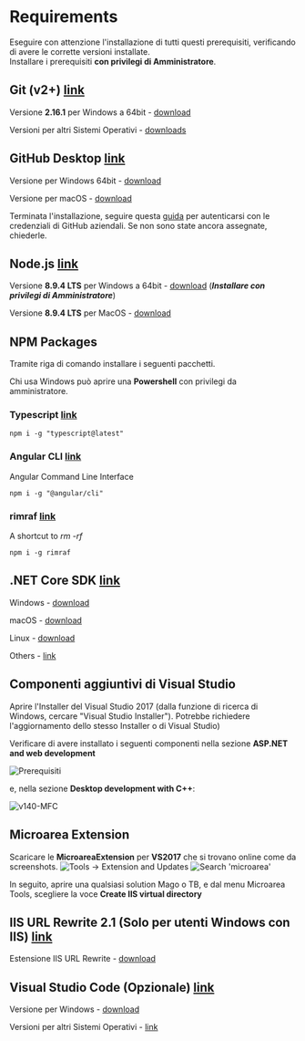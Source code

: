 

# Requirements

Eseguire con attenzione l'installazione di tutti questi prerequisiti, verificando di avere le corrette versioni installate.  
Installare i prerequisiti **con privilegi di Amministratore**.


## Git (v2+) [link](https://git-scm.com/)

Versione **2.16.1** per Windows a 64bit - [download](https://github.com/git-for-windows/git/releases/download/v2.16.1.windows.3/Git-2.16.1.3-64-bit.exe)

Versioni per altri Sistemi Operativi - [downloads](https://git-scm.com/downloads)

## GitHub Desktop [link](https://desktop.github.com/)

Versione per Windows 64bit - [download](https://central.github.com/deployments/desktop/desktop/latest/win32)

Versione per macOS  - [download](https://central.github.com/deployments/desktop/desktop/latest/darwin)

Terminata l'installazione, seguire questa [guida](https://help.github.com/desktop/guides/getting-started-with-github-desktop/authenticating-to-github/#platform-windows) per autenticarsi con le credenziali di GitHub aziendali. Se non sono state ancora assegnate, chiederle.

## Node.js [link](https://nodejs.org/)
  
Versione **8.9.4 LTS** per Windows a 64bit - [download](https://nodejs.org/dist/v8.9.4/node-v8.9.4-x64.msi) (***Installare con privilegi di Amministratore***)

Versione **8.9.4 LTS** per MacOS - [download](https://nodejs.org/dist/v8.9.4/node-v8.9.4.pkg)
 
## NPM Packages

Tramite riga di comando installare i seguenti pacchetti.

Chi usa Windows può aprire una **Powershell** con privilegi da amministratore.

### Typescript [link](https://www.typescriptlang.org)

```shell
npm i -g "typescript@latest"
```

### Angular CLI [link](https://cli.angular.io/)
Angular Command Line Interface

```shell
npm i -g "@angular/cli"
```

### rimraf [link](https://www.npmjs.com/package/rimraf)
A shortcut to *rm -rf*

```shell
npm i -g rimraf
```

## .NET Core SDK [link](https://www.microsoft.com/net/)

Windows - [download](https://www.microsoft.com/net/download/thank-you/dotnet-sdk-2.1.4-windows-x64-installer)

macOS - [download](https://www.microsoft.com/net/download/thank-you/dotnet-sdk-2.1.4-macos-x64-installer)

Linux - [download](https://www.microsoft.com/net/download/thank-you/dotnet-sdk-2.1.4-linux-x64-binaries)

Others - [link](https://www.microsoft.com/net/download/)

## Componenti aggiuntivi di Visual Studio
Aprire l'Installer del Visual Studio 2017 (dalla funzione di ricerca di Windows, cercare "Visual Studio Installer"). Potrebbe richiedere l'aggiornamento dello stesso Installer o di Visual Studio)

Verificare di avere installato i seguenti componenti nella sezione **ASP.NET and web development**

![Prerequisiti](https://github.com/Microarea/Taskbuilder/blob/master/docs/img/Prerequisiti.png)

e, nella sezione **Desktop development with C++**:

![v140-MFC](https://github.com/Microarea/Taskbuilder/blob/master/docs/img/v140-MFC.jpg)

## Microarea Extension

Scaricare le **MicroareaExtension** per **VS2017** che si trovano online come da screenshots.
![Tools -> Extension and Updates](https://github.com/Microarea/Taskbuilder/blob/master/docs/img/microarea-extension-1.png)
![Search 'microarea'](https://github.com/Microarea/Taskbuilder/blob/master/docs/img/microarea-extension-2.jpg)

In seguito, aprire una qualsiasi solution Mago o TB, e dal menu Microarea Tools, scegliere la voce **Create IIS virtual directory**

## IIS URL Rewrite 2.1 (Solo per utenti Windows con IIS) [link](https://www.iis.net/downloads/microsoft/url-rewrite)

Estensione IIS URL Rewrite - [download](http://www.microsoft.com/web/handlers/webpi.ashx?command=getinstallerredirect&appid=urlrewrite2)

## Visual Studio Code (Opzionale) [link](http://code.visualstudio.com/) 
Versione per Windows - [download](https://go.microsoft.com/fwlink/?Linkid=852157)

Versioni per altri Sistemi Operativi - [link](https://code.visualstudio.com/Download)

